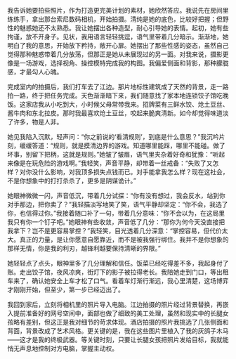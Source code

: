 我告诉她要拍些照片，作为打造更完美计划的素材，她欣然答应。我说先在房间里练练手，拿出那台索尼数码相机，开始拍摄。清纯是她的底色，比较好把握；但野性的魅惑她还不太熟悉。我让她摆出各种造型，耐心引导她的表情。起初，她有些拘谨，放不开身子。见状，我用语言轻轻挑逗，语气里带着几分暗示。渐渐地，她明白了我的意思，开始放下矜持，敞开心扉。她摆出了那些性感的姿态，虽然自己觉得那种魅惑带着几分放荡，但那正是她从未展现过的另一面。对我来说，摄影更像是一场游戏，选择视角、操控模特完成我的构图。我偏爱侧面和背影，那种朦胧感，才最勾人心魄。

完成室内的拍摄后，我们打车去了江边。那片地标性建筑成了天然的背景，走一路拍一路，终于把任务完成。天色渐渐暗下来，我们随意找了家本地连锁饺子馆吃晚饭。这家店我从小吃到大，小时候父母常带我来。招牌菜有三鲜水饺、炝土豆丝、酱牛肉和东北拉皮。那时我最喜欢炝土豆丝，咬起来脆爽清新。如今却觉得味道淡了许多，物是人非。

她见我陷入沉默，轻声问：“你之前说的‘看清规则’，到底是什么意思？”我沉吟片刻，缓缓答道：“规则，就是摸清边界的游戏。知道哪里能踩，哪里不能碰。做了坏事，别留下把柄，这就是规则。”她皱了皱眉，语气里夹杂着好奇和犹豫：“听起来像是在玩危险的游戏啊。”我轻笑，声音平静，却带着一丝戒备：“失败了又怎样？对你没什么影响，对我顶多损失点钱而已。对手能拿我怎么样？现在这社会，不是你想象中的打打杀杀了，更多是阴谋诡计。”

她眼神微微一闪，声音低沉，带着几分试探：“你有没有想过，我会反水，站到你对手那边，把你卖了？”我轻描淡写地笑了笑，语气平静却坚定：“你不会，我选了你，也信得过你。”我接着随口补了一句，带着几分意味：“你不会以为，在这局里我只有你一个钉子吧。”她眼神有些收敛，声音低了几分：“那你为何今天没直接把我拿下？岂不是更容易掌控？”我轻笑，目光透着几分深意：“掌控容易，但代价太大。真正的力量，是让你愿意自愿靠近，而不是被我强行绑住。我并不是你想象的那样无情，你是我的利刃，越锋利越要保持清晰的界限。”

她轻轻点了点头，眼神里多了几分理解和信任。饭菜已经吃得差不多，我起身付了账。走出饺子馆，夜风凉爽，街灯下的影子被拉得老长。我陪她走到门口，等出租车来了，确认她安全上车才松了口气。看着车灯渐行渐远，我心里清楚，这场博弈才刚刚开始，但至少，第一步已经迈出了。

我回到家后，立刻将相机里的照片导入电脑。江边拍摄的照片经过背景替换，再嵌入提前准备好的网号空间中，面部也做了细致的美工处理，虽然和现实中的长腿女孩略有差别，但这正是我对细节的苛求体现。酒店拍摄的照片我挑选了几张侧面和背面，背景改成了艺术风格。更关键的是，我在这些图片里植入了我的灰鸽子木马——这才是我的终极武器。等关键时刻，只要让长腿女孩把照片发给目标，我就能悄无声息地控制对方电脑，掌握主动权。
